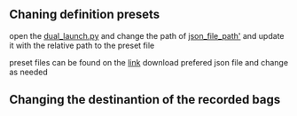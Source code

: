 ## Chaning definition presets
 open the [dual_launch.py](dual_launch.py)  and change the path of [json_file_path'](dual_launch.py?plain=1#L20) and update it with the relative path to the preset file 

 preset files can be found on the [link](https://dev.intelrealsense.com/docs/d400-series-visual-presets) download prefered json file and change as needed 

 ## Changing the destinantion of the recorded bags 

